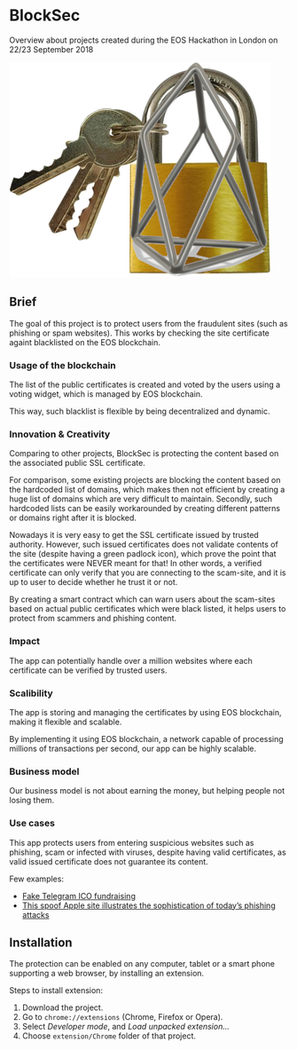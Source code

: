 # BlockSec

Overview about projects created during the EOS Hackathon in London on 22/23 September 2018

![logo](extension/images/logo.png)

## Brief

The goal of this project is to protect users from the fraudulent sites (such as phishing or spam websites). This works by checking the site certificate againt blacklisted on the EOS blockchain.

### Usage of the blockchain

The list of the public certificates is created and voted by the users using a voting widget, which is managed by EOS blockchain.

This way, such blacklist is flexible by being decentralized and dynamic.

### Innovation & Creativity

Comparing to other projects, BlockSec is protecting the content based on the associated public SSL certificate.

For comparison, some existing projects are blocking the content based on the hardcoded list of domains, which makes then not efficient by creating a huge list of domains which are very difficult to maintain. Secondly, such hardcoded lists can be easily workarounded by creating different patterns or domains right after it is blocked.

Nowadays it is very easy to get the SSL certificate issued by trusted authority. However, such issued certificates does not validate contents of the site (despite having a green padlock icon), which prove the point that the certificates were NEVER meant for that! In other words, a verified certificate can only verify that you are connecting to the scam-site, and it is up to user to decide whether he trust it or not.

By creating a smart contract which can warn users about the scam-sites based on actual public certificates which were black listed, it helps users to protect from scammers and phishing content.

### Impact

The app can potentially handle over a million websites where each certificate can be verified by trusted users. 

### Scalibility

The app is storing and managing the certificates by using EOS blockchain, making it flexible and scalable.

By implementing it using EOS blockchain, a network capable of processing millions of transactions per second, our app can be highly scalable.

### Business model

Our business model is not about earning the money, but helping people not losing them.

### Use cases

This app protects users from entering suspicious websites such as phishing, scam or infected with viruses, despite having valid certificates, as valid issued certificate does not guarantee its content.

Few examples:

- [Fake Telegram ICO fundraising](https://ico-telegram.org/#features)
- [This spoof Apple site illustrates the sophistication of today’s phishing attacks](https://9to5mac.com/2017/04/20/how-to-spot-a-phishing-attempt-fake-apple-site/)

## Installation

The protection can be enabled on any computer, tablet or a smart phone supporting a web browser, by installing an extension.

Steps to install extension:
1. Download the project.
2. Go to `chrome://extensions` (Chrome, Firefox or Opera).
3. Select _Developer mode_, and _Load unpacked extension..._
4. Choose `extension/Chrome` folder of that project.
